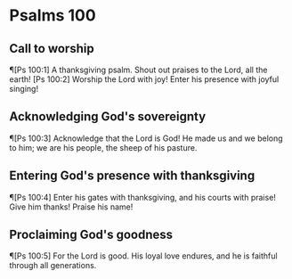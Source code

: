 # Psalms 100

## Call to worship
¶[Ps 100:1] A thanksgiving psalm. Shout out praises to the Lord, all the earth!
[Ps 100:2] Worship the Lord with joy! Enter his presence with joyful singing!

## Acknowledging God's sovereignty
¶[Ps 100:3] Acknowledge that the Lord is God! He made us and we belong to him; we are his people, the sheep of his pasture.

## Entering God's presence with thanksgiving
¶[Ps 100:4] Enter his gates with thanksgiving, and his courts with praise! Give him thanks! Praise his name!

## Proclaiming God's goodness
¶[Ps 100:5] For the Lord is good. His loyal love endures, and he is faithful through all generations.
